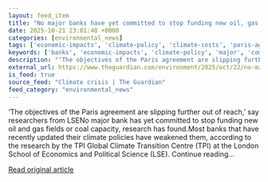 ```yaml
---
layout: feed_item
title: "No major banks have yet committed to stop funding new oil, gas and coal, research finds"
date: 2025-10-21 23:01:48 +0000
categories: [environmental_news]
tags: ['economic-impacts', 'climate-policy', 'climate-costs', 'paris-agreement']
keywords: ['banks', 'economic-impacts', 'climate-policy', 'major', 'committed', 'climate-costs', 'paris-agreement']
description: "‘The objectives of the Paris agreement are slipping further out of reach,’ say researchers from LSENo major bank has yet committed to stop funding new oil an..."
external_url: https://www.theguardian.com/environment/2025/oct/22/no-major-banks-have-yet-committed-to-stop-funding-new-oil-gas-and-coal-research-finds
is_feed: true
source_feed: "Climate crisis | The Guardian"
feed_category: "environmental_news"
---
```


‘The objectives of the Paris agreement are slipping further out of reach,’ say researchers from LSENo major bank has yet committed to stop funding new oil and gas fields or coal capacity, research has found.Most banks that have recently updated their climate policies have weakened them, according to the research by the TPI Global Climate Transition Centre (TPI) at the London School of Economics and Political Science (LSE). Continue reading...

[Read original article](https://www.theguardian.com/environment/2025/oct/22/no-major-banks-have-yet-committed-to-stop-funding-new-oil-gas-and-coal-research-finds)
